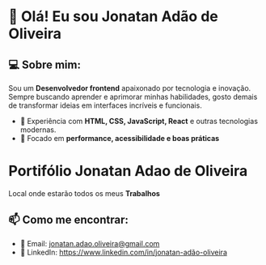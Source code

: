 # 👋 Olá! Eu sou Jonatan Adão de Oliveira  

## 💻 Sobre mim:  
Sou um **Desenvolvedor frontend** apaixonado por tecnologia e inovação. Sempre buscando aprender e aprimorar minhas habilidades, gosto demais de transformar ideias em interfaces incríveis e funcionais.  

- 🚀 Experiência com **HTML, CSS, JavaScript, React** e outras tecnologias modernas.  
- 🎯 Focado em **performance, acessibilidade e boas práticas**   

# Portifólio Jonatan Adao de Oliveira
Local onde estarão todos os meus **Trabalhos**

## 📫 Como me encontrar:
- 📧 Email: jonatan.adao.oliveira@gmail.com
- 💼 LinkedIn: https://www.linkedin.com/in/jonatan-adão-oliveira
